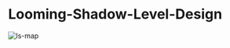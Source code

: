 # Looming-Shadow-Level-Design
![ls-map](https://github.com/user-attachments/assets/286be84e-578a-4496-96c3-4418e97553cf)
